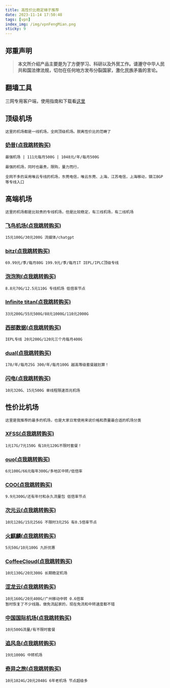 ```yaml
---
title: 高性价比稳定梯子推荐
date: 2023-11-14 17:50:48
tags: [vpn]
index_img: /img/vpnFengMian.png
sticky: 9
---
```

## 郑重声明
> **本文所介绍产品主要是为了方便学习、科研以及外贸工作。请遵守中华人民共和国法律法规，切勿在任何地方发布分裂国家，激化民族矛盾的言论。**



## 翻墙工具
三网专用客户端，使用指南和下载看[这里](https://www.helptally.com/)


## 顶级机场
    这里的机场都是一线机场，全网顶级机场。脱离性价比的范畴了
### [奶昔(点我跳转购买)](https://nxboom.com/signupbyemail.aspx?MemberCode=eb16ec7b409644d58cbb00e466f6e60920231115103219)
    最强机场 | 111元每月500G | 1048元/年/每月500G

    最强的机场，同时也最贵，限购，量力而行，

    全网不多的采用唯云专线的机场，东莞电信，唯云东莞、上海，江苏电信，上海移动，镇江BGP等专线入口

## 高端机场
    这里的机场都是比较贵的专线机场，但是比较稳定，有三线机场，有二线机场
### [飞鸟机场(点我跳转购买)](https://fbaff01.flyb-aff01.com/auth/register?code=AbSi)
    15元100G/30元200G 流媒体/chatgpt

### [bitz(点我跳转购买)](https://as.getbitzapp.com/#/register?code=wCwPCKtB)
    69.99元/季/每月80G 199.9元/季/每月1T IEPL/IPLC顶级专线

### [泡泡狗(点我跳转购买)](https://iepl.io/#/register?code=HcSaDpBw)
    8.8元70G/12.5元110G 专线机场 低倍率节点

### [Infinite titan(点我跳转购买)](https://eleme.pro/auth/register?code=EqmJD7uDE7)
    33元200G/55元500G/88元1000G/110元2000G

### [西部数据(点我跳转购买)](https://fuqing.ch/aff.php?aff=5732)
    IEPL专线 20元200G/120元三个月每月400G

### [dual(点我跳转购买)](https://dashsrc.dualnet.io/#/register?code=4sDTnoRf)
    178/年/每月25G 300/年/每月100G 越高等级套餐越划算！

### [闪电(点我跳转购买)](https://58sd.net/#/register?code=BGS9BGTW)
    10元320G、15元500G 单线程限速百兆机场

## 性价比机场
    这里是我推荐的最多的机场，也是大家日常使用来说价格和质量最合适的机场分类
### [XFSS(点我跳转购买)](https://xfltd.org/#/register?code=8qca1mJ1)
    1元17G/7元150G 有10元120G不限时套餐！

### [ouo(点我跳转购买)](https://ouonetwork.b-cdn.net/reguser?aff=zcRMWT6C)
    6元100G/66元每年300G/多地区中转/低倍率

### [COO(点我跳转购买)](https://web.coo.wiki/#/register?code=gS3OLmaI)
    9.9元300G/还有年付和永久流量包 低倍率节点

### [次元云(点我跳转购买)](https://ciyy.cc/index.php#/register?code=xVJrDyXw)
    10元128G/15元256G 不限时3元25G 有0.5倍率节点

### [火麒麟(点我跳转购买)](https://www.okyrin.com/#/register?code=gQD2TPsF)
    5元50G/10元100G 九折优惠

### [CoffeeCloud(点我跳转购买)](https://portal.coffeecloud.top/#/register?code=582od6nl)
    10元130G/20元300G 长期稳定机场

### [涩龙云(点我跳转购买)](https://www.selom.xyz/#/register?code=pfjHBzJT)
    10元160G/20元400G/广州移动中转 0.6倍率
    暂时恢复了不少线路，做免流起家的，现在免流和中转速度都不错

### [中国国际机场(点我跳转购买)](https://wget.moe#/register?code=XjkHU7SW)
    10元500G流量/有不限时套餐

### [追风岛(点我跳转购买)](https://www.zhuifengdao.org/auth/register?code=0VK7)
    19元1000G 中转机场

### [奇异之旅(点我跳转购买)](https://www.q1cloud.me/aff.php?aff=12988)
    10元1024G/20元2048G 6年老机场 节点超级多


